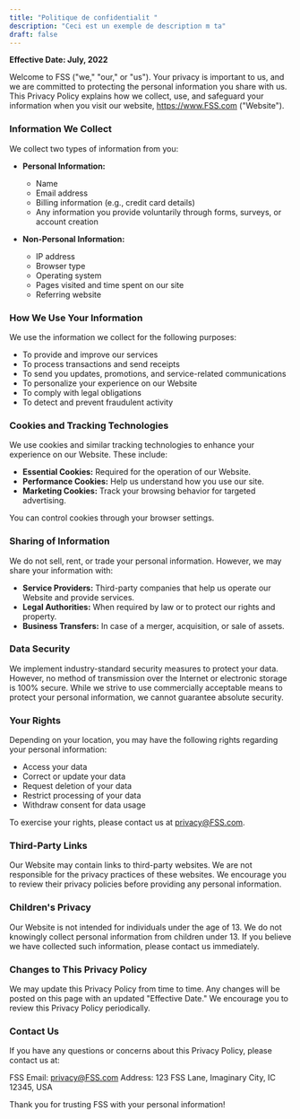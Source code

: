 ```yaml
---
title: "Politique de confidentialit "
description: "Ceci est un exemple de description m ta"
draft: false
---
```


**Effective Date: July, 2022**

Welcome to FSS ("we," "our," or "us"). Your privacy is important to us, and we are committed to protecting the personal information you share with us. This Privacy Policy explains how we collect, use, and safeguard your information when you visit our website, https://www.FSS.com ("Website").

### Information We Collect

We collect two types of information from you:

- **Personal Information:**
  - Name
  - Email address
  - Billing information (e.g., credit card details)
  - Any information you provide voluntarily through forms, surveys, or account creation

- **Non-Personal Information:**
  - IP address
  - Browser type
  - Operating system
  - Pages visited and time spent on our site
  - Referring website

### How We Use Your Information

We use the information we collect for the following purposes:

- To provide and improve our services
- To process transactions and send receipts
- To send you updates, promotions, and service-related communications
- To personalize your experience on our Website
- To comply with legal obligations
- To detect and prevent fraudulent activity

### Cookies and Tracking Technologies

We use cookies and similar tracking technologies to enhance your experience on our Website. These include:

- **Essential Cookies:** Required for the operation of our Website.
- **Performance Cookies:** Help us understand how you use our site.
- **Marketing Cookies:** Track your browsing behavior for targeted advertising.

You can control cookies through your browser settings.

### Sharing of Information

We do not sell, rent, or trade your personal information. However, we may share your information with:

- **Service Providers:** Third-party companies that help us operate our Website and provide services.
- **Legal Authorities:** When required by law or to protect our rights and property.
- **Business Transfers:** In case of a merger, acquisition, or sale of assets.

### Data Security

We implement industry-standard security measures to protect your data. However, no method of transmission over the Internet or electronic storage is 100% secure. While we strive to use commercially acceptable means to protect your personal information, we cannot guarantee absolute security.

### Your Rights

Depending on your location, you may have the following rights regarding your personal information:

- Access your data
- Correct or update your data
- Request deletion of your data
- Restrict processing of your data
- Withdraw consent for data usage

To exercise your rights, please contact us at privacy@FSS.com.

### Third-Party Links

Our Website may contain links to third-party websites. We are not responsible for the privacy practices of these websites. We encourage you to review their privacy policies before providing any personal information.

### Children's Privacy

Our Website is not intended for individuals under the age of 13. We do not knowingly collect personal information from children under 13. If you believe we have collected such information, please contact us immediately.

### Changes to This Privacy Policy

We may update this Privacy Policy from time to time. Any changes will be posted on this page with an updated "Effective Date." We encourage you to review this Privacy Policy periodically.

### Contact Us

If you have any questions or concerns about this Privacy Policy, please contact us at:

FSS
Email: privacy@FSS.com
Address: 123 FSS Lane, Imaginary City, IC 12345, USA

Thank you for trusting FSS with your personal information!
